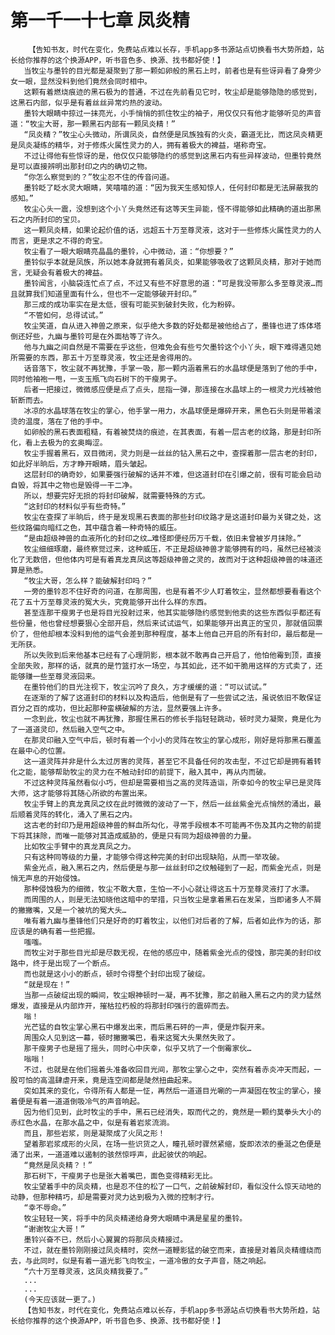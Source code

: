 # 第一千一十七章 凤炎精
        【告知书友，时代在变化，免费站点难以长存，手机app多书源站点切换看书大势所趋，站长给你推荐的这个换源APP，听书音色多、换源、找书都好使！】
       当牧尘与墨铃的目光都是凝聚到了那一颗如卵般的黑石上时，前者也是有些讶异看了身旁少女一眼，显然没料到他们竟然会同时相中。
       这颗有着燃烧痕迹的黑石极为的普通，不过在先前看见它时，牧尘却是能够隐隐的感觉到，这黑石内部，似乎是有着丝丝异常灼热的波动。
       墨铃大眼睛中掠过一抹亮光，小手悄悄的抓住牧尘的袖子，用仅仅只有他才能够听见的声音道：“牧尘大哥，那一颗黑石内部有一颗凤炎精！”
       “凤炎精？”牧尘心头微动，所谓凤炎，自然便是凤族独有的火炎，霸道无比，而这凤炎精更是凤炎凝练的精华，对于修炼火属性灵力的人，拥有着极大的裨益，堪称奇宝。
       不过让得他有些惊讶的是，他仅仅只能够隐约的感觉到这黑石内有些异样波动，但墨铃竟然是可以直接辨明出那封印之内的确切之物。
       “你怎么察觉到的？”牧尘忍不住的传音问道。
       墨铃眨了眨水灵大眼睛，笑嘻嘻的道：“因为我天生感知惊人，任何封印都是无法屏蔽我的感知。”
       牧尘心头一震，没想到这个小丫头竟然还有这等天生异能，怪不得能够如此精确的道出那黑石之内所封印的宝贝。
       这一颗凤炎精，如果论起价值的话，远超五十万至尊灵液，这对于一些修炼火属性灵力的人而言，更是求之不得的奇宝。
       牧尘看了一眼大眼睛亮晶晶的墨铃，心中微动，道：“你想要？”
       墨铃似乎本就是凤族，所以她本身就拥有着凤炎，如果能够吸收了这颗凤炎精，那对于她而言，无疑会有着极大的裨益。
       墨铃闻言，小脑袋连忙点了点，不过又有些不好意思的道：“可是我没带那么多至尊灵液…而且就算我们知道里面有什么，但也不一定能够破开封印。”
       那三成的成功率实在是太低，很有可能买到破封失败，化为粉碎。
       “不管如何，总得试试。”
       牧尘笑道，自从进入神兽之原来，似乎绝大多数的好处都是被他给占了，墨锋也进了炼体塔倒还好些，九幽与墨铃可是在外面枯等了许久。
       他与九幽之间自然是不需要在乎这些，但难免会有些亏欠墨铃这个小丫头，眼下难得遇见她所需要的东西，那五十万至尊灵液，牧尘还是舍得用的。
       话音落下，牧尘就不再犹豫，手掌一吸，那一颗内涵着黑石的水晶球便是落到了他的手中，同时他袖袍一甩，一支玉瓶飞向石树下的干瘦男子。
       后者一把接过，微微感应便是点了点头，屈指一弹，那连接在水晶球上的一根灵力光线被他斩断而去。
       冰凉的水晶球落在牧尘的掌心，他手掌一用力，水晶球便是爆碎开来，黑色石头则是带着滚烫的温度，落在了他的手中。
       如卵般的黑石表面粗糙，有着被焚烧的痕迹，在其表面，有着一层古老的纹路，那是封印所化，看上去极为的玄奥晦涩。
       牧尘手握着黑石，双目微闭，灵力则是一丝丝的钻入黑石之中，查探着那一层古老的封印，如此好半晌后，方才睁开眼睛，眉头皱起。
       这层封印的确奇妙，如果要强行破解的话并不难，但这道封印在引爆之前，很有可能会启动自毁，将其中之物也是毁得一干二净。
       所以，想要完好无损的将封印破解，就需要特殊的方式。
       “这封印的材料似乎有些奇特。”
       牧尘在查探了半晌后，终于是发现黑石表面的那些封印纹路才是这道封印最为关键之处，这些纹路偏向暗红之色，其中蕴含着一种奇特的威压。
       “是由超级神兽的血液所化的封印之纹…难怪即便经历万千载，依旧未曾被岁月抹除。”
       牧尘细细琢磨，最终察觉过来，这种威压，不正是超级神兽才能够拥有的吗，虽然已经被淡化了无数倍，但他体内可是有着真龙真凤这等超级神兽之灵的，故而对于这种超级神兽的味道还算是熟悉。
       “牧尘大哥，怎么样？能破解封印吗？”
       一旁的墨铃忍不住好奇的问道，在那周围，也是有着不少人盯着牧尘，显然都想要看看这个花了五十万至尊灵液的冤大头，究竟能够开出什么样的东西。
       甚至连那干瘦男子也是将目光投射过来，他其实能够隐约感觉到他卖的这些东西似乎都还有些份量，他也曾经想要狠心全部开启，然后来试试运气，如果能够开出真正的宝贝，那就值回票价了，但他却根本没料到他的运气会差到那种程度，基本上他自己开启的所有封印，最后都是一无所获。
       所以失败到后来他基本已经有了心理阴影，根本就不敢再自己开启了，他怕他霉到顶，直接全部失败，那样的话，就真的是竹篮打水一场空，与其如此，还不如干脆用这样的方式卖了，还能够赚一些至尊灵液回来。
       在墨铃他们的目光注视下，牧尘沉吟了良久，方才缓缓的道：“可以试试。”
       在逐渐的了解了这道封印的材料以及构造后，他倒是有了一些尝试之法，虽说依旧不敢保证百分之百的成功，但比起那种蛮横破解的方法，显然要强上许多。
       一念到此，牧尘也就不再犹豫，那握住黑石的修长手指轻轻跳动，顿时灵力凝聚，竟是化为了一道道灵印，然后融入空气之中。
       在那灵印融入空气中后，顿时有着一个小小的灵阵在牧尘的掌心成形，刚好是将那黑石覆盖在最中心的位置。
       这一道灵阵并非是什么太过厉害的灵阵，甚至它不具备任何的攻击型，不过它却是拥有着转化之能，能够帮助牧尘的灵力在不触动封印的前提下，融入其中，再从内而破。
       不过这种灵阵虽然看似小巧，但却是需要相当之高的灵阵造诣，所幸如今的牧尘早已是灵阵大师，这才能够将其随心所欲的布置出来。
       牧尘手臂上的真龙真凤之纹在此时微微的波动了一下，然后一丝丝紫金光点悄然的涌出，最后顺着灵阵的转化，涌入了黑石之内。
       这古老的封印乃是用超级神兽的鲜血所勾化，寻常手段根本不可能再不伤及其内之物的前提下将其抹除，而唯一能够对其造成威胁的，便是只有同为超级神兽的力量。
       比如牧尘手臂中的真龙真凤之力。
       只有这种同等级的力量，才能够令得这种完美的封印出现缺陷，从而一举攻破。
       紫金光点，融入黑石之内，然后便是与那一丝丝封印之纹触碰到了一起，而紫金光点，则是悄无声息的开始侵蚀。
       那种侵蚀极为的细微，牧尘不敢大意，生怕一不小心就让得这五十万至尊灵液打了水漂。
       而周围的人，则是无法知晓他这暗中的举措，只当牧尘是拿着黑石在发呆，当即诸多人不屑的撇撇嘴，又是一个被坑的冤大头…
       唯有着九幽与墨锋他们只是好奇的盯着牧尘，以他们对后者的了解，后者如此作为的话，那应该是的确有着一些把握。
       嗤嗤。
       而牧尘对于那些目光却是尽数无视，在他的感应中，随着紫金光点的侵蚀，那完美的封印纹路中，终于是出现了一个断点。
       而也就是这小小的断点，顿时令得整个封印出现了破绽。
       “就是现在！”
       当那一点破绽出现的瞬间，牧尘眼神顿时一凝，再不犹豫，那之前融入黑石之内的灵力猛然爆发，直接是从内部炸开，摧枯拉朽般的将那封印强行的震碎而去。
       嗡！
       光芒猛的自牧尘掌心黑石中爆发出来，而后黑石砰的一声，便是炸裂开来。
       周围众人见到这一幕，顿时撇撇嘴巴，看来这冤大头果然失败了。
       那干瘦男子也是摇了摇头，同时心中庆幸，似乎又坑了一个倒霉家伙…
       嗡嗡！
       不过，也就是在他们摇着头准备收回目光间，那牧尘掌心之中，突然有着赤炎冲天而起，一股可怕的高温肆虐开来，竟是连空间都是陡然扭曲起来。
       突如其来的变化，令得所有人都是一怔，再然后一道道目光唰的一声凝固在牧尘的掌心，接着便是有着一道道倒吸冷气的声音响起。
       因为他们见到，此时牧尘的手中，黑石已经消失，取而代之的，竟然是一颗约莫拳头大小的赤红色水晶，在那水晶之中，似是有着岩浆流淌。
       而且，那些岩浆，则是凝聚成了火凤之形！
       望着那岩浆成形的火凤，在场一些识货之人，瞳孔顿时骤然紧缩，旋即浓浓的垂涎之色便是涌了出来，一道道难以遏制的骇然惊呼声，此起彼伏的响起。
       “竟然是凤炎精？！”
       那石树下，干瘦男子也是张大着嘴巴，面色变得精彩无比。
       牧尘望着手中的凤炎精，也是忍不住的松了一口气，之前破解封印，看似没什么惊天动地的动静，但那种精巧，却是需要对灵力达到极为入微的控制才行。
       “幸不辱命。”
       牧尘轻轻一笑，将手中的凤炎精递给身旁大眼睛中满是星星的墨铃。
       “谢谢牧尘大哥！”
       墨铃兴奋不已，然后小心翼翼的将那凤炎精接过。
       不过，就在墨铃刚刚接过凤炎精时，突然一道鞭影猛的破空而来，直接是对着凤炎精缠绕而去，与此同时，似是有着一道光影飞向牧尘，一道冷傲的女子声音，随之响起。
       “六十万至尊灵液，这凤炎精我要了。”
       ...
       ...
       (今天应该就一更了。)
       【告知书友，时代在变化，免费站点难以长存，手机app多书源站点切换看书大势所趋，站长给你推荐的这个换源APP，听书音色多、换源、找书都好使！】